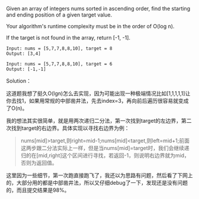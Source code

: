 Given an array of integers nums sorted in ascending order, find the starting and ending position of a given target value.

Your algorithm's runtime complexity must be in the order of O(log n).

If the target is not found in the array, return [-1, -1].

```
Input: nums = [5,7,7,8,8,10], target = 8
Output: [3,4]

Input: nums = [5,7,7,8,8,10], target = 6
Output: [-1,-1]
```

Solution：

这道题我想了挺久O(lgn)怎么去实现，因为可能出现一种极端情况比如[1,1,1,1,1]让你去找1，如果用常规的中部凿井法，先去index=3，再向前后遍历很容易就变成了O(n)。

我的想法其实很简单，就是用两次递归二分法，第一次找到target的左边界，第二次找到target的右边界。具体实现以寻找右边界为例：
> nums[mid]>target,则right=mid-1;nums[mid]<target,则left=mid+1;前面这两步跟二分法实际上一样，但是当nums[mid]=target时，我们会继续递归的在[mid,right]这个区间进行寻找，若返回-1，则说明右边界就为mid，否则为返回值。

这里因为一些细节，第一次跑直接跑飞了，我还以为思路有问题，然后看了下网上的，大部分用的都是中部凿井法，所以又仔细debug了一下，发现还是没有问题的，而且提交结果是98%。
